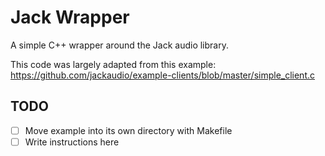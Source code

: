 # Jack Wrapper

A simple C++ wrapper around the Jack audio library.

This code was largely adapted from this example:
https://github.com/jackaudio/example-clients/blob/master/simple_client.c

## TODO

* [ ] Move example into its own directory with Makefile
* [ ] Write instructions here
